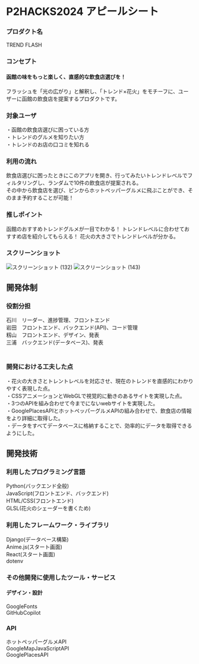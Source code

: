 # P2HACKS2024 アピールシート 

### プロダクト名  
TREND FLASH

### コンセプト  
#### 函館の味をもっと楽しく、直感的な飲食店選びを！
フラッシュを「光の広がり」と解釈し、「トレンド×花火」をモチーフに、ユーザーに函館の飲食店を提案するプロダクトです。

### 対象ユーザ  
・函館の飲食店選びに困っている方  
・トレンドのグルメを知りたい方  
・トレンドのお店の口コミを知れる  

### 利用の流れ  
飲食店選びに困ったときにこのアプリを開き、行ってみたいトレンドレベルでフィルタリングし、ランダムで10件の飲食店が提案される。  
その中から飲食店を選び、ピンからホットペッパーグルメに飛ぶことができ、そのまま予約することが可能！


### 推しポイント  
函館のおすすめトレンドグルメが一目でわかる！
トレンドレベルに合わせておすすめ店を紹介してもらえる！
花火の大きさでトレンドレベルが分かる。
  

### スクリーンショット  
![スクリーンショット (132)](https://github.com/user-attachments/assets/931b51d3-fe89-4705-b998-3d8777da093c)
![スクリーンショット (143)](https://github.com/user-attachments/assets/867dcfa0-4e64-497a-91bb-022ead6fe460)


## 開発体制  
### 役割分担  
石川　リーダー、進捗管理、フロントエンド  
岩田　フロントエンド、バックエンド(API)、コード管理  
籾山　フロントエンド、デザイン、発表  
三浦　バックエンド(データベース)、発表  
　
### 開発における工夫した点  
・花火の大きさとトレントレベルを対応させ、現在のトレンドを直感的にわかりやすく表現した点。  
・CSSアニメーションとWebGLで視覚的に動きのあるサイトを実現した点。  
・3つのAPIを組み合わせて今までにないwebサイトを実現した。  
・GooglePlacesAPIとホットペッパーグルメAPIの組み合わせで、飲食店の情報をより詳細に取得した。  
・データをすべてデータベースに格納することで、効率的にデータを取得できるようにした。
## 開発技術 

### 利用したプログラミング言語  
Python(バックエンド全般)  
JavaScript(フロントエンド、バックエンド)  
HTML/CSS(フロントエンド)  
GLSL(花火のシェーダーを書くため)  
  
### 利用したフレームワーク・ライブラリ  
Django(データベース構築)  
Anime.js(スタート画面)  
React(スタート画面)  
dotenv  
  
### その他開発に使用したツール・サービス  
#### デザイン・設計  
GoogleFonts  
GitHubCopilot  
### API
ホットペッパーグルメAPI  
GoogleMapJavaScriptAPI  
GooglePlacesAPI  
